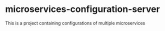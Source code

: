 # microservices-configuration-server
This is a project containing configurations of multiple microservices
